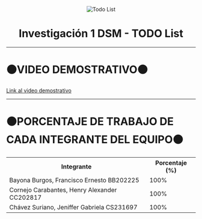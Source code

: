 <p align="center">
  <img src="https://miro.medium.com/v2/resize:fit:278/1*WF0GnDiTXbWpOD6D9xPINA.png" alt="Todo List">
</p>
<h1 align="center">
  <b>Investigación 1 DSM - TODO List</b>
</h1>

---

# ⚫VIDEO DEMOSTRATIVO⚫
[Link al video demostrativo](https://youtu.be/9aVS9_7cWks)

---

# ⚫PORCENTAJE DE TRABAJO DE CADA INTEGRANTE DEL EQUIPO⚫
<div align="center">
  <table style="width:100%">
    <tr>
      <th>Integrante</th>
      <th>Porcentaje (%)</th>
    </tr>
    <tr>
      <td>Bayona Burgos, Francisco Ernesto BB202225</td>
      <td>100%</td>
    </tr>
    <tr>
      <td>Cornejo Carabantes, Henry Alexander CC202817</td>
      <td>100%</td>
    </tr>
    <tr>
      <td>Chávez Suriano, Jeniffer Gabriela CS231697</td>
      <td>100%</td>
    </tr>
  </table>
</div>
